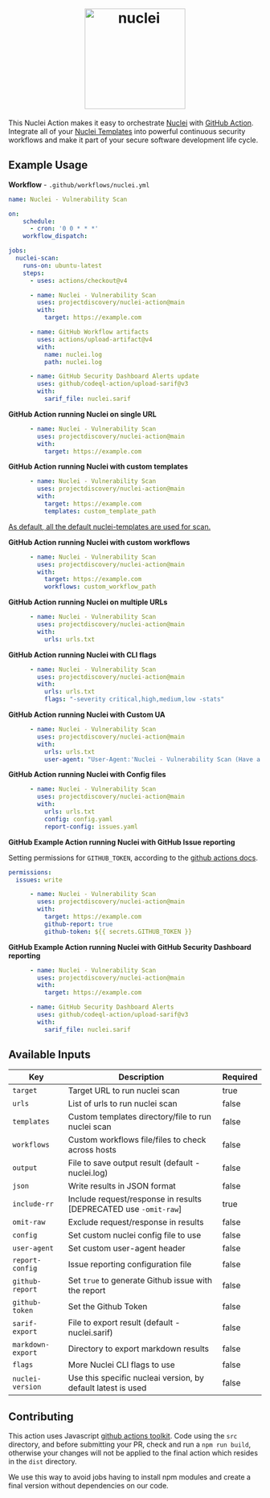 <h1 align="center">
  <img src="https://github.com/projectdiscovery/nuclei/blob/main/static/nuclei-logo.png" alt="nuclei" width="200px"></a>
  <br>
</h1>

This Nuclei Action makes it easy to orchestrate [Nuclei](https://github.com/projectdiscovery/nuclei) with [GitHub Action](https://github.com/features/actions).
Integrate all of your [Nuclei Templates](https://github.com/projectdiscovery/nuclei-templates) into powerful continuous security workflows and make it part of your secure software development life cycle.

Example Usage
-----

**Workflow** - `.github/workflows/nuclei.yml`

```yaml
name: Nuclei - Vulnerability Scan

on:
    schedule:
      - cron: '0 0 * * *'
    workflow_dispatch:

jobs:
  nuclei-scan:
    runs-on: ubuntu-latest
    steps:
      - uses: actions/checkout@v4

      - name: Nuclei - Vulnerability Scan
        uses: projectdiscovery/nuclei-action@main
        with:
          target: https://example.com

      - name: GitHub Workflow artifacts
        uses: actions/upload-artifact@v4
        with:
          name: nuclei.log
          path: nuclei.log

      - name: GitHub Security Dashboard Alerts update
        uses: github/codeql-action/upload-sarif@v3
        with:
          sarif_file: nuclei.sarif
```

**GitHub Action running Nuclei on single URL**

```yaml
      - name: Nuclei - Vulnerability Scan
        uses: projectdiscovery/nuclei-action@main
        with:
          target: https://example.com
```

**GitHub Action running Nuclei with custom templates**

```yaml
      - name: Nuclei - Vulnerability Scan
        uses: projectdiscovery/nuclei-action@main
        with:
          target: https://example.com
          templates: custom_template_path
```

<ins>As default, all the default [nuclei-templates](https://github.com/projectdiscovery/nuclei-templates) are used for scan.</ins>

**GitHub Action running Nuclei with custom workflows**

```yaml
      - name: Nuclei - Vulnerability Scan
        uses: projectdiscovery/nuclei-action@main
        with:
          target: https://example.com
          workflows: custom_workflow_path
```

**GitHub Action running Nuclei on multiple URLs**

```yaml
      - name: Nuclei - Vulnerability Scan
        uses: projectdiscovery/nuclei-action@main
        with:
          urls: urls.txt
```

**GitHub Action running Nuclei with CLI flags**

```yaml
      - name: Nuclei - Vulnerability Scan
        uses: projectdiscovery/nuclei-action@main
        with:
          urls: urls.txt
          flags: "-severity critical,high,medium,low -stats"
```

**GitHub Action running Nuclei with Custom UA**

```yaml
      - name: Nuclei - Vulnerability Scan
        uses: projectdiscovery/nuclei-action@main
        with:
          urls: urls.txt
          user-agent: "User-Agent:'Nuclei - Vulnerability Scan (Have a nice day)'"
```

**GitHub Action running Nuclei with Config files**

```yaml
      - name: Nuclei - Vulnerability Scan
        uses: projectdiscovery/nuclei-action@main
        with:
          urls: urls.txt
          config: config.yaml
          report-config: issues.yaml
```

**GitHub Example Action running Nuclei with GitHub Issue reporting**

Setting permissions for `GITHUB_TOKEN`, according to the [github actions docs](https://docs.github.com/en/actions/security-guides/automatic-token-authentication#permissions-for-the-github_token).
```yaml
permissions:
  issues: write
```

```yaml
      - name: Nuclei - Vulnerability Scan
        uses: projectdiscovery/nuclei-action@main
        with:
          target: https://example.com
          github-report: true
          github-token: ${{ secrets.GITHUB_TOKEN }}
```

**GitHub Example Action running Nuclei with GitHub Security Dashboard reporting**

```yaml
      - name: Nuclei - Vulnerability Scan
        uses: projectdiscovery/nuclei-action@main
        with:
          target: https://example.com

      - name: GitHub Security Dashboard Alerts
        uses: github/codeql-action/upload-sarif@v3
        with:
          sarif_file: nuclei.sarif
```

Available Inputs
------

| Key               | Description                                                      | Required |
| ----------------- |------------------------------------------------------------------| -------- |
| `target`          | Target URL to run nuclei scan                                    | true     |
| `urls`            | List of urls to run nuclei scan                                  | false    |
| `templates`       | Custom templates directory/file to run nuclei scan               | false    |
| `workflows`       | Custom workflows file/files to check across hosts                | false    |
| `output`          | File to save output result (default - nuclei.log)                | false    |
| `json`            | Write results in JSON format                                     | false    |
| `include-rr`      | Include request/response in results [DEPRECATED use `-omit-raw`] | true     |
| `omit-raw`        | Exclude request/response in results                              | false    |
| `config`          | Set custom nuclei config file to use                             | false    |
| `user-agent`      | Set custom user-agent header                                     | false    |
| `report-config`   | Issue reporting configuration file                               | false    |
| `github-report`   | Set `true` to generate Github issue with the report              | false    |
| `github-token`    | Set the Github Token                                             | false    |
| `sarif-export`    | File to export result (default - nuclei.sarif)                   | false    |
| `markdown-export` | Directory to export markdown results                             | false    |
| `flags`           | More Nuclei CLI flags to use                                     | false    |
| `nuclei-version`  | Use this specific nucleai version, by default latest is used     | false    |


## Contributing

This action uses Javascript [github actions toolkit](https://github.com/actions/toolkit). Code using the `src` directory, and before submitting your PR, check and run a `npm run build`, otherwise your changes will not be applied to the final action which resides in the `dist` directory.

We use this way to avoid jobs having to install npm modules and create a final version without dependencies on our code.
